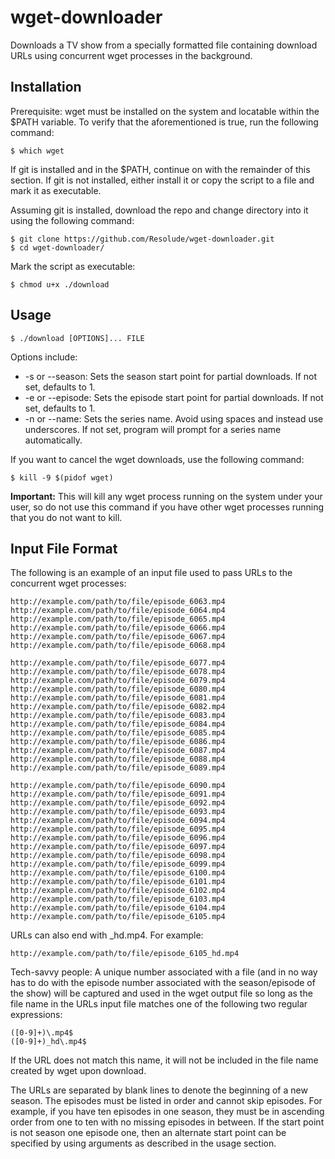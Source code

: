 wget-downloader
===============

Downloads a TV show from a specially formatted file containing download URLs using concurrent wget processes in the background.

Installation
------------

Prerequisite: wget must be installed on the system and locatable within the $PATH variable. To verify that the aforementioned is true, run the following command:

    $ which wget

If git is installed and in the $PATH, continue on with the remainder of this section. If git is not installed, either install it or copy the script to a file and mark it as executable.

Assuming git is installed, download the repo and change directory into it using the following command:

    $ git clone https://github.com/Resolude/wget-downloader.git
    $ cd wget-downloader/

Mark the script as executable:

    $ chmod u+x ./download

Usage
-----

    $ ./download [OPTIONS]... FILE
Options include:
* -s or --season: Sets the season start point for partial downloads. If not set, defaults to 1.
* -e or --episode: Sets the episode start point for partial downloads. If not set, defaults to 1.
* -n or --name: Sets the series name. Avoid using spaces and instead use underscores. If not set, program will prompt for a series name automatically.

If you want to cancel the wget downloads, use the following command:

    $ kill -9 $(pidof wget)

**Important:** This will kill any wget process running on the system under your user, so do not use this command if you have other wget processes running that you do not want to kill.

Input File Format
-----------------

The following is an example of an input file used to pass URLs to the concurrent wget processes:

    http://example.com/path/to/file/episode_6063.mp4
    http://example.com/path/to/file/episode_6064.mp4
    http://example.com/path/to/file/episode_6065.mp4
    http://example.com/path/to/file/episode_6066.mp4
    http://example.com/path/to/file/episode_6067.mp4
    http://example.com/path/to/file/episode_6068.mp4

    http://example.com/path/to/file/episode_6077.mp4
    http://example.com/path/to/file/episode_6078.mp4
    http://example.com/path/to/file/episode_6079.mp4
    http://example.com/path/to/file/episode_6080.mp4
    http://example.com/path/to/file/episode_6081.mp4
    http://example.com/path/to/file/episode_6082.mp4
    http://example.com/path/to/file/episode_6083.mp4
    http://example.com/path/to/file/episode_6084.mp4
    http://example.com/path/to/file/episode_6085.mp4
    http://example.com/path/to/file/episode_6086.mp4
    http://example.com/path/to/file/episode_6087.mp4
    http://example.com/path/to/file/episode_6088.mp4
    http://example.com/path/to/file/episode_6089.mp4

    http://example.com/path/to/file/episode_6090.mp4
    http://example.com/path/to/file/episode_6091.mp4
    http://example.com/path/to/file/episode_6092.mp4
    http://example.com/path/to/file/episode_6093.mp4
    http://example.com/path/to/file/episode_6094.mp4
    http://example.com/path/to/file/episode_6095.mp4
    http://example.com/path/to/file/episode_6096.mp4
    http://example.com/path/to/file/episode_6097.mp4
    http://example.com/path/to/file/episode_6098.mp4
    http://example.com/path/to/file/episode_6099.mp4
    http://example.com/path/to/file/episode_6100.mp4
    http://example.com/path/to/file/episode_6101.mp4
    http://example.com/path/to/file/episode_6102.mp4
    http://example.com/path/to/file/episode_6103.mp4
    http://example.com/path/to/file/episode_6104.mp4
    http://example.com/path/to/file/episode_6105.mp4

URLs can also end with _hd.mp4. For example:

    http://example.com/path/to/file/episode_6105_hd.mp4

Tech-savvy people: A unique number associated with a file (and in no way has to do with the episode number associated with the season/episode of the show) will be captured and used in the wget output file so long as the file name in the URLs input file matches one of the following two regular expressions:

    ([0-9]+)\.mp4$
    ([0-9]+)_hd\.mp4$

If the URL does not match this name, it will not be included in the file name created by wget upon download.

The URLs are separated by blank lines to denote the beginning of a new season. The episodes must be listed in order and cannot skip episodes. For example, if you have ten episodes in one season, they must be in ascending order from one to ten with no missing episodes in between. If the start point is not season one episode one, then an alternate start point can be specified by using arguments as described in the usage section.
